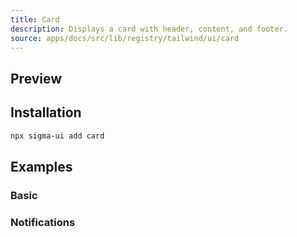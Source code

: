 ```yaml
---
title: Card
description: Displays a card with header, content, and footer.
source: apps/docs/src/lib/registry/tailwind/ui/card
---
```


## Preview

<ComponentPreview name="CardForm" size="lg" />

## Installation

```bash
npx sigma-ui add card
```

## Examples

### Basic

<ComponentPreview name="CardBasic" />

### Notifications

<ComponentPreview name="CardNotifications" size="lg" />
